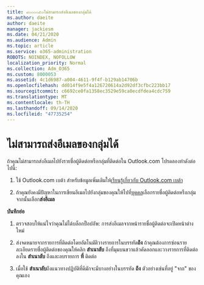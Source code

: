 ```yaml
---
title: ๘๐๐๐๐๕๓ไม่สามารถส่งอีเมลของกลุ่มได้
ms.author: daeite
author: daeite
manager: jackiesm
ms.date: 04/21/2020
ms.audience: Admin
ms.topic: article
ms.service: o365-administration
ROBOTS: NOINDEX, NOFOLLOW
localization_priority: Normal
ms.collection: Adm_O365
ms.custom: 8000053
ms.assetid: 4c1d6987-a004-4611-9f4f-b129ab14706b
ms.openlocfilehash: dd014f9e5f4a126720614a2d92df3cfbc223bb17
ms.sourcegitcommit: c6692ce0fa1358ec3529e59ca0ecdfdea4cdc759
ms.translationtype: MT
ms.contentlocale: th-TH
ms.lasthandoff: 09/14/2020
ms.locfileid: "47735254"
---
```

# <a name="unable-to-send-group-emails"></a>ไม่สามารถส่งอีเมลของกลุ่มได้

ถ้าคุณไม่สามารถส่งอีเมลไปยังรายชื่อผู้ติดต่อหรือกลุ่มที่ติดต่อใน Outlook.com โปรดลองทำดังต่อไปนี้:
  
1. ใช้ Outlook.com เบต้า สำหรับข้อมูลเพิ่มเติมให้[เรียนรู้เกี่ยวกับ Outlook.com เบต้า](https://support.office.com/article/e2261c7f-d413-4084-8f22-21282f42d8cf)
    
2. ถ้าคุณยังคงมีปัญหาในการเขียนอีเมลไปยังกลุ่มของคุณให้ไปที่[บุคคล](https://outlook.live.com/people/)เลือกรายชื่อผู้ติดต่อหรือกลุ่มจากนั้นเลือก**ส่งอีเมล**
    
 **บันทึกย่อ**
  
1. ตรวจสอบให้แน่ใจว่าคุณไม่ได้บล็อกป็อปอัพ: การส่งอีเมลจากหน้ารายชื่อผู้ติดต่อจะเปิดหน้าต่างใหม่
    
2. ส่งจดหมายจากรายการที่ติดต่อโดยอัตโนมัติวางรายการในบรรทัด**ถึง** ถ้าคุณต้องการซ่อนรายละเอียดรายชื่อผู้ติดต่อของคุณให้คลิก **สำเนาลับ** ถึงที่มุมบนขวาแล้วคัดลอกและวางรายการที่ติดต่อลงใน **สำเนาลับ** ถึงและลบรายการ **ที่** ติดต่อ 
    
3. เมื่อใช้ **สำเนาลับ**ถึงแนวทางปฏิบัติที่ดีมักจะมีบางอย่างในบรรทัด **ถึง** ตัวอย่างเช่นที่อยู่ "จาก" ของคุณเอง 
    

